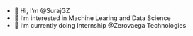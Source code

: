 - 👋 Hi, I’m @SurajGZ
- 👀 I’m interested in Machine Learing and Data Science
- 🌱 I’m currently doing Internship @Zerovaega Technologies

<!---
SurajGZ/SurajGZ is a ✨ special ✨ repository because its `README.md` (this file) appears on your GitHub profile.
You can click the Preview link to take a look at your changes.
--->
